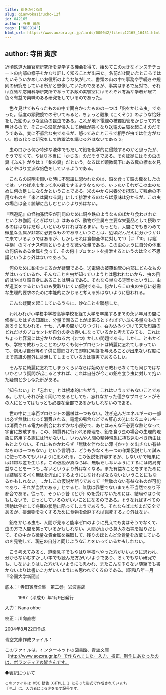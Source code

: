 ```yaml
---
title: 鉛をかじる虫
slug: qianwokazirucho-12f
id: 042165
author: 寺田 寅彦
tags: ["NDC914"]
html_url: https://www.aozora.gr.jp/cards/000042/files/42165_16451.html
---
```


## author: 寺田 寅彦

近頃鉄道大臣官房研究所を見学する機会を得て、始めてこの大きなインスチチュートの内部の様子をかなり詳しく知ることが出来た。名前だけ聞いたところではたいそういかめしいお役所のような気がして、書類の山の中で事務や手続きや規則の研究をしている所かと想像していたのであるが、事実はまるで反対で、それは立派な応用科学研究所であって多数の実験室にはそれぞれ有為な学者が居て色々有益で興味のある研究をしているのであった。

　色々見せてもらったものの中で面白かったものの一つは「鉛をかじる虫」であった。低度の顕微鏡でのぞいてみると、ちょっと穀象《こくぞう》のような恰好をした鉛のような鼠色の昆虫である。これが地下電線の被覆鉛管をかじって穴を明けるので、そこから湿気が侵入して絶縁が悪くなり送電の故障を起こすのだそうである。実に不都合な虫であるが、怒ってみたところで相手が虫では仕方がない。怒る代りに研究をして防禦法を講じる外はないであろう。

　虫の口から何か特殊な液体でもだして鉛を化学的に侵蝕するのかと思ったが、そうでなくて、やはり本当に「かじる」のだそうである。その証拠にはその虫の糞《ふん》がやはり「鉛の糞」だという。なるほど顕微鏡下にある糞の標本を見るとやはり立派な鉛色をしているようである。

　これらの説明を聞いた時に不思議に思われたのは、鉛を食って鉛の糞をしたのでは、いわば米を食って米の糞をするようなもので、いったいそれがこの虫のために何の足しになるかということである。米の中から栄養分を摂取して残余の不用なものを「米とは異なる糞」にして排泄するのならば意味は分かるが、この虫の場合は全く諒解に苦しむというより外はない。

『西遊記』の怪物孫悟空が刑罰のために銅や鉄のようなものばかり食わされたというお伽話《とぎばなし》はあるが、動物が金属を主要な栄養品として摂取するのははなはだ珍しいといわなければなるまい。もっとも、人間にでもきわめて微量な金属が非常に必要なものであるということは、近頃だんだんに分かりかけて来ているようではあるが、しかしそれは食物全体に対して10［＃「10」は縦中横］のマイナス何乗というような微少な量である。この虫のように自分の体重の何倍もある金属を食って、その何十プロセントを排泄するというのは全く不思議というより外はないであろう。

　何のために鉛をかじるかが疑問である。送電線の被覆鉛管の内部にどんなものがはいっているか、そんなことを虫が知っていようとは思われないから、虫の目的はやはり鉛自身にあることは明白である。それなら単なる道楽かというに、虫が道楽をするというのも受取りにくい仮説である。何かしらこの虫の生存に必需な生理的要求のために本能的にかじると考える外はないように思われる。

　こんな疑問を起こしているうちに、妙なことを聯想した。

　われわれが小学校中学校高等学校を経て大学を卒業するまでの永い年月の間に修得したはずの知識は、分量で測ることが出来るとすればずいぶん多量なものであろうと思われる。十七、八年の間かじりつづけ、呑み込みつづけて来た知識のどれだけのプロセントが自分の身の養いになっているかと考えてみても、これはちょっと容易には分かりかねる六《むつ》かしい問題である。しかし、ともかくも、学校で教わったことの少なくも何十プロセントは綺麗に忘れてしまっていて、例えば自分等の子供に質問されて即座に明答を与えることが出来ない程度にまで意識の圏外に排泄してしまっているのは事実であるらしい。

　そんなに綺麗に忘れてしまうくらいならば始めから教わらなくても同じではないかという疑問が起こるとすれば、これは自分が今この鉛を食う虫に対して抱いた疑問と少し似た所がある。

「知らない」と「忘れた」とは根本的にちがう。これはいうまでもないことである。しかしそれが全く同じであるとしても、忘れなかった僅少なプロセントがその人にとってはもっとも必要な全部であるかもしれないのである。

　世の中に工率百プロセントの器械は一つもない。注ぎ込んだエネルギーの一部は必ず無駄になって消費される。電燈の場合などでも肝心の光になるエネルギーは消費される電力の割合にわずかな小部分で、あとはみんな不必要な熱となって宇宙に放散する。この、物質界に行われる原理を、鉛を食う虫の場合の生理的現象に応用する訳には行かないし、いわんや人間の精神現象に持ち込むべき所由はもとよりない。それにもかかわらず「無駄を伴わない滓《かす》を出さない有益なものは一つもない」という言明は、どうも少なくも一つの作業仮説として試みに使ってみてもいいように思われる。この仮説を許容するか、しないかで結果には非常な差を生じる。この仮説が真ならば、無駄をしないようにするには結局有益なことを一つもしないというより外はなくなる。また有益なことをするためには結局なるべく無駄を沢山にするようにしなければならないということにもなるかもしれない。しかしこの仮説が誤りであって「無駄のない有益なものが可能であり、それが当然である」とすると、無駄は罪悪でないまでも不当然であり不都合である。従って、そういう咎《とが》めを受けないためには、結局やはり何もしないで、じっとしているのがいいことになるのである。そうなればすべての活動は停止して冬眠の状態に陥ってしまうであろう。それならばまだまだ安全であるが、排泄物をなくするために食物を全廃すれば餓死するより外はない。

　鉛をかじる虫も、人間が見ると能率ゼロのように見えても実はそうでなくて、虫の方で人間を笑っているかもしれない。人間が山から莫大な石塊を掘りだして、その中から微量な貴金属を採取して、残りのほとんど全質量を放棄しているのを見物して、現在の自分と同じようなことをいっているかもしれない。

　こう考えてみると、道楽息子でもやはり学校へやった方がいいように思われ、分からないむずかしい本でも読んだ方がいいようであり、ろくでもない研究でも、しないよりはした方がいいようにも思われ、またこんな下らない随筆でも書かないよりは書いた方がいいようにも思われてくるのである。（昭和八年一月『帝国大学新聞』）













底本：「寺田寅彦全集　第二巻」岩波書店


　　　1997（平成9）年1月9日発行

入力：Nana ohbe

校正：川向直樹

2004年8月22日作成

青空文庫作成ファイル：

このファイルは、インターネットの図書館、青空文庫（http://www.aozora.gr.jp/）で作られました。入力、校正、制作にあたったのは、ボランティアの皆さんです。











●表記について


	このファイルは W3C 勧告 XHTML1.1 にそった形式で作成されています。
	［＃…］は、入力者による注を表す記号です。